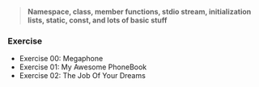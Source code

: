 > **Namespace, class, member functions, stdio stream, initialization lists, static, const, and lots of basic stuff**

### Exercise
- Exercise 00: Megaphone
- Exercise 01: My Awesome PhoneBook
- Exercise 02: The Job Of Your Dreams

